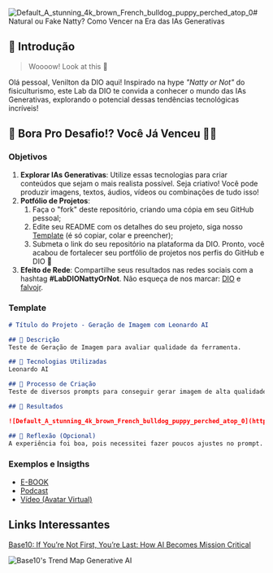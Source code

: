 ![Default_A_stunning_4k_brown_French_bulldog_puppy_perched_atop_0](https://github.com/user-attachments/assets/05689af2-c58a-4a35-9824-e2f00bc6ea9c)# Natural ou Fake Natty? Como Vencer na Era das IAs Generativas

## 🚀 Introdução

> Woooow! Look at this 👀

Olá pessoal, Venilton da DIO aqui! Inspirado na hype _"Natty or Not"_ do fisiculturismo, este Lab da DIO te convida a conhecer o mundo das IAs Generativas, explorando o potencial dessas tendências tecnológicas incríveis!

## 🎯 Bora Pro Desafio!? Você Já Venceu 💪🤓

### Objetivos

1. **Explorar IAs Generativas**: Utilize essas tecnologias para criar conteúdos que sejam o mais realista possível. Seja criativo! Você pode produzir imagens, textos, áudios, vídeos ou combinações de tudo isso!
1. **Potfólio de Projetos**:
    1. Faça o "fork" deste repositório, criando uma cópia em seu GitHub pessoal;
    2. Edite seu README com os detalhes do seu projeto, siga nosso [Template](#template) (é só copiar, colar e preencher);
    3. Submeta o link do seu repositório na plataforma da DIO. Pronto, você acabou de fortalecer seu portfólio de projetos nos perfis do GitHub e DIO 🚀
1. **Efeito de Rede**: Compartilhe seus resultados nas redes sociais com a hashtag **#LabDIONattyOrNot**. Não esqueça de nos marcar: [DIO](https://www.linkedin.com/school/dio-makethechange) e [falvojr](https://www.linkedin.com/in/falvojr).

### Template

```markdown
# Título do Projeto - Geração de Imagem com Leonardo AI

## 📒 Descrição
Teste de Geração de Imagem para avaliar qualidade da ferramenta.

## 🤖 Tecnologias Utilizadas
Leonardo AI

## 🧐 Processo de Criação
Teste de diversos prompts para conseguir gerar imagem de alta qualidade, e que faça humano questionar se a mesma é real ou não.

## 🚀 Resultados

![Default_A_stunning_4k_brown_French_bulldog_puppy_perched_atop_0](https://github.com/user-attachments/assets/126ab32c-bc54-45e1-ba07-9752ec3d83fc)

## 💭 Reflexão (Opcional)
A experiência foi boa, pois necessitei fazer poucos ajustes no prompt. Contei com ajuda da IA para a geração do prompt e refino do mesmo. Entendo que qualidade final ficou excelente.
```

### Exemplos e Insigths

- [E-BOOK](/exemplos/E-BOOK.md)
- [Podcast](/exemplos/PODCAST.md)
- [Vídeo (Avatar Virtual)](/exemplos/VIDEO.md)

## Links Interessantes

[Base10: If You’re Not First, You’re Last: How AI Becomes Mission Critical](https://base10.vc/post/generative-ai-mission-critical/)

![Base10's Trend Map Generative AI](https://github.com/digitalinnovationone/lab-natty-or-not/assets/730492/f4df26e8-f8f7-4419-8252-c69d73ea930c)
